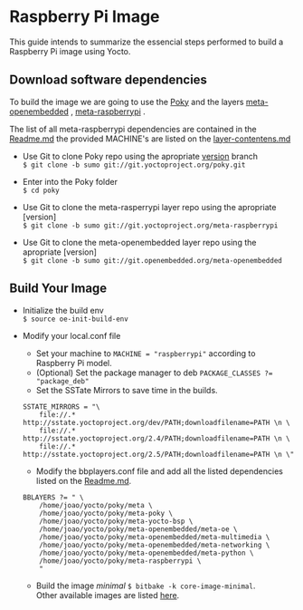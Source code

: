 # Raspberry Pi Image

This guide intends to summarize the essencial steps performed to build a Raspberry Pi image using Yocto.

## Download software dependencies

To build the image we are going to use the [Poky](http://git.yoctoproject.org/cgit/cgit.cgi/poky) and the layers [meta-openembedded](http://git.openembedded.org/meta-openembedded) , [meta-raspberrypi](https://github.com/agherzan/meta-raspberrypi) .

The list of all meta-raspberrypi dependencies are contained in the [Readme.md](https://github.com/agherzan/meta-raspberrypi/blob/sumo/README.md#dependencies) the provided MACHINE's are  listed on the [layer-contentens.md](https://github.com/agherzan/meta-raspberrypi/blob/sumo/docs/layer-contents.md#supported-machines)


- Use Git to clone Poky repo using the apropriate [version](https://wiki.yoctoproject.org/wiki/Releases) branch  
```$ git clone -b sumo git://git.yoctoproject.org/poky.git```

- Enter into the Poky folder  
```$ cd poky```

- Use Git to clone the meta-rasperrypi layer repo using the apropriate [version]  
```$ git clone -b sumo git://git.yoctoproject.org/meta-raspberrypi```

- Use Git to clone the meta-openembedded layer repo using the apropriate [version]  
```$ git clone -b sumo git://git.openembedded.org/meta-openembedded```

## Build Your Image

- Initialize the build env  
```$ source oe-init-build-env```
- Modify your local.conf file  
    - Set your machine to ```MACHINE = "raspberrypi"``` according to Raspberry Pi model.
    - (Optional) Set the package manager to deb ```PACKAGE_CLASSES ?= "package_deb"```
    - Set the SSTate Mirrors to save time in the builds.  
    
    ```
    SSTATE_MIRRORS = "\
        file://.* http://sstate.yoctoproject.org/dev/PATH;downloadfilename=PATH \n \
        file://.* http://sstate.yoctoproject.org/2.4/PATH;downloadfilename=PATH \n \
        file://.* http://sstate.yoctoproject.org/2.5/PATH;downloadfilename=PATH \n \"
    ```  
    
    - Modify the bbplayers.conf file and add all the listed dependencies listed on the [Readme.md](https://github.com/agherzan/meta-raspberrypi/blob/sumo/README.md#dependencies).  
    
    ```
    BBLAYERS ?= " \
        /home/joao/yocto/poky/meta \
        /home/joao/yocto/poky/meta-poky \
        /home/joao/yocto/poky/meta-yocto-bsp \
        /home/joao/yocto/poky/meta-openembedded/meta-oe \
        /home/joao/yocto/poky/meta-openembedded/meta-multimedia \
        /home/joao/yocto/poky/meta-openembedded/meta-networking \
        /home/joao/yocto/poky/meta-openembedded/meta-python \  
        /home/joao/yocto/poky/meta-raspberrypi \
        "
    ```  

    - Build the image  *minimal* ```$ bitbake -k core-image-minimal```.  
    Other available images are listed [here](https://github.com/agherzan/meta-raspberrypi/blob/sumo/docs/layer-contents.md#images).